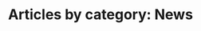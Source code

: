 ---
layout: blog_by_category
title: 'Articles by category: News'
category: news
description: "Unlock business success with the Breelabs Blog. Discover practical advice, industry trends, and innovative strategies tailored for entrepreneurs"
permalink: "/blog/category/news/"
image: /images/blog_cat/news.png
src: /images/blog_cat/news-pic.png
tagline: "<br>Our Blog"
---